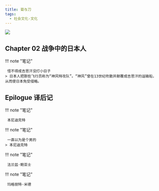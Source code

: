 ```yaml
---
title: 菊与刀
tags:
  - 社会文化-文化
---
```


![](https://cdn.weread.qq.com/weread/cover/68/YueWen_831424/s_YueWen_831424.jpg)


## Chapter 02 战争中的日本人




!!! note "笔记"

	 怪不得成吉思汗没打小日子 
	> 日本人把那些飞行员称为“神风特攻队”。“神风”曾在13世纪吹散并颠覆成吉思汗的运输船，从而使日本免受侵略。




## Epilogue 译后记




!!! note "笔记"

	 本尼迪克特 


!!! note "笔记"

	 一直以为是个男的 
	> 本尼迪克特




!!! note "笔记"

	 法兰兹·鲍亚士 


!!! note "笔记"

	 玛格丽特·米德 

